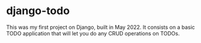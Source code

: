 # django-todo
This was my first project on Django, built in May 2022. It consists on a basic TODO application that will let you do any CRUD operations on TODOs.
